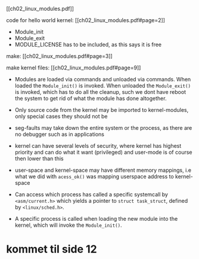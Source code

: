 [[ch02_linux_modules.pdf]]

code for hello world kernel: [[ch02_linux_modules.pdf#page=2]]
* Module_init
* Module_exit
* MODULE_LICENSE has to be included, as this says it is free

 make: [[ch02_linux_modules.pdf#page=3]]

make kernel files: [[ch02_linux_modules.pdf#page=9]]

* Modules are loaded via commands and unloaded via commands. When loaded the `Module_init()` is invoked. When unloaded the `Module_exit()` is invoked, which has to do all the cleanup, such we dont have reboot the system to get rid of what the module has done altogether.
* Only source code from the kernel may be imported to kernel-modules, only special cases they should not be
* seg-faults may take down the entire system or the process, as there are no debugger such as in applications
* kernel can have several levels of security, where kernel has highest priority and can do what it want (privileged) and user-mode is of course then lower than this
* user-space and kernel-space may have different memory mappings, i.e what we did with `acess_ok()` was mapping userspace address to kernel-space
* Can access which process has called a specific systemcall by `<asm/current.h>` which yields a pointer to `struct task_struct`, defined by `<linux/sched.h>`.

* A specific process is called when loading the new module into the kernel, which will invoke the `Module_init()`.

# kommet til side 12
